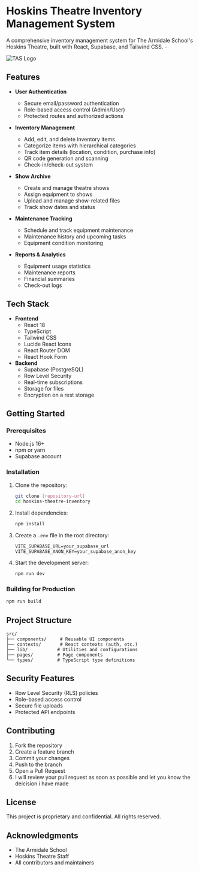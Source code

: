 # Hoskins Theatre Inventory Management System

A comprehensive inventory management system for The Armidale School's Hoskins Theatre, built with React, Supabase, and Tailwind CSS. - 


![TAS Logo](https://as.edu.au/wp-content/webp-express/webp-images/uploads/2025/01/TAS_Logo_Horiz_Straw_PMS-713x375.png.webp)

## Features

- **User Authentication**
  - Secure email/password authentication
  - Role-based access control (Admin/User)
  - Protected routes and authorized actions

- **Inventory Management**
  - Add, edit, and delete inventory items
  - Categorize items with hierarchical categories
  - Track item details (location, condition, purchase info)
  - QR code generation and scanning
  - Check-in/check-out system

- **Show Archive**
  - Create and manage theatre shows
  - Assign equipment to shows
  - Upload and manage show-related files
  - Track show dates and status

- **Maintenance Tracking**
  - Schedule and track equipment maintenance
  - Maintenance history and upcoming tasks
  - Equipment condition monitoring

- **Reports & Analytics**
  - Equipment usage statistics
  - Maintenance reports
  - Financial summaries
  - Check-out logs

## Tech Stack
- **Frontend**
  - React 18
  - TypeScript
  - Tailwind CSS
  - Lucide React Icons
  - React Router DOM
  - React Hook Form
- **Backend**
  - Supabase (PostgreSQL)
  - Row Level Security
  - Real-time subscriptions
  - Storage for files
  - Encryption on a rest storage

## Getting Started

### Prerequisites

- Node.js 16+
- npm or yarn
- Supabase account

### Installation

1. Clone the repository:
   ```bash
   git clone [repository-url]
   cd hoskins-theatre-inventory
   ```

2. Install dependencies:
   ```bash
   npm install
   ```

3. Create a `.env` file in the root directory:
   ```env
   VITE_SUPABASE_URL=your_supabase_url
   VITE_SUPABASE_ANON_KEY=your_supabase_anon_key
   ```

4. Start the development server:
   ```bash
   npm run dev
   ```

### Building for Production

```bash
npm run build
```

## Project Structure

```
src/
├── components/     # Reusable UI components
├── contexts/       # React contexts (auth, etc.)
├── lib/           # Utilities and configurations
├── pages/         # Page components
└── types/         # TypeScript type definitions
```

## Security Features

- Row Level Security (RLS) policies
- Role-based access control
- Secure file uploads
- Protected API endpoints

## Contributing

1. Fork the repository
2. Create a feature branch
3. Commit your changes
4. Push to the branch
5. Open a Pull Request
6. I will review your pull request as soon as possible and let you know the deicision i have made

## License

This project is proprietary and confidential. All rights reserved.

## Acknowledgments

- The Armidale School
- Hoskins Theatre Staff
- All contributors and maintainers
